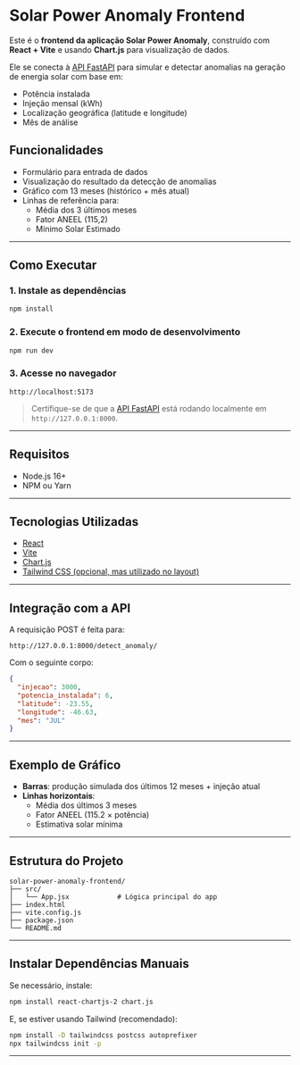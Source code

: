# Solar Power Anomaly Frontend

Este é o **frontend da aplicação Solar Power Anomaly**, construído com **React + Vite** e usando **Chart.js** para visualização de dados.

Ele se conecta à [API FastAPI](../backend/README.md) para simular e detectar anomalias na geração de energia solar com base em:

- Potência instalada
- Injeção mensal (kWh)
- Localização geográfica (latitude e longitude)
- Mês de análise

## Funcionalidades

- Formulário para entrada de dados
- Visualização do resultado da detecção de anomalias
- Gráfico com 13 meses (histórico + mês atual)
- Linhas de referência para:
  - Média dos 3 últimos meses
  - Fator ANEEL (115,2)
  - Mínimo Solar Estimado

---

## Como Executar

### 1. Instale as dependências
```bash
npm install
```

### 2. Execute o frontend em modo de desenvolvimento
```bash
npm run dev
```

### 3. Acesse no navegador
```
http://localhost:5173
```

> Certifique-se de que a [API FastAPI](../backend/README.md) está rodando localmente em `http://127.0.0.1:8000`.

---

## Requisitos

- Node.js 16+
- NPM ou Yarn

---

## Tecnologias Utilizadas

- [React](https://reactjs.org/)
- [Vite](https://vitejs.dev/)
- [Chart.js](https://www.chartjs.org/)
- [Tailwind CSS (opcional, mas utilizado no layout)](https://tailwindcss.com/)

---

## Integração com a API

A requisição POST é feita para:

```
http://127.0.0.1:8000/detect_anomaly/
```

Com o seguinte corpo:

```json
{
  "injecao": 3000,
  "potencia_instalada": 6,
  "latitude": -23.55,
  "longitude": -46.63,
  "mes": "JUL"
}
```

---

## Exemplo de Gráfico

- **Barras**: produção simulada dos últimos 12 meses + injeção atual
- **Linhas horizontais**:
  - Média dos últimos 3 meses
  - Fator ANEEL (115.2 × potência)
  - Estimativa solar mínima

---

## Estrutura do Projeto

```
solar-power-anomaly-frontend/
├── src/
│   └── App.jsx            # Lógica principal do app
├── index.html
├── vite.config.js
├── package.json
└── README.md   
```

---

## Instalar Dependências Manuais

Se necessário, instale:

```bash
npm install react-chartjs-2 chart.js
```

E, se estiver usando Tailwind (recomendado):

```bash
npm install -D tailwindcss postcss autoprefixer
npx tailwindcss init -p
```

---

